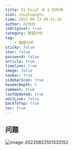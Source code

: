 ```yaml
---
title: 01-Excel 中 $ 的作用
icon: zhuzhuangtu
time: 2022-08-23 09:51:26
author: AI悦创
isOriginal: true
category: 数据分析
tag:
    - 数据分析
sticky: false
star: false
password: false
article: true
timeline: true
image: false
navbar: true
sidebarIcon: true
headerDepth: 5
comment: true
lastUpdated: true
editLink: false
backToTop: true
toc: true
---
```


## 问题

![image-20220823101333152](./01-Excel中$.assets/image-20220823101333152.png)